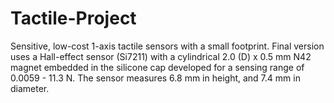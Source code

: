 # Tactile-Project
Sensitive, low-cost 1-axis tactile sensors with a small footprint.
Final version uses a Hall-effect sensor (Si7211) with a cylindrical 2.0 (D) x 0.5 mm N42 magnet embedded in the silicone cap developed for a sensing range of 0.0059 - 11.3 N. The sensor measures 6.8 mm in height, and 7.4 mm in diameter. 
